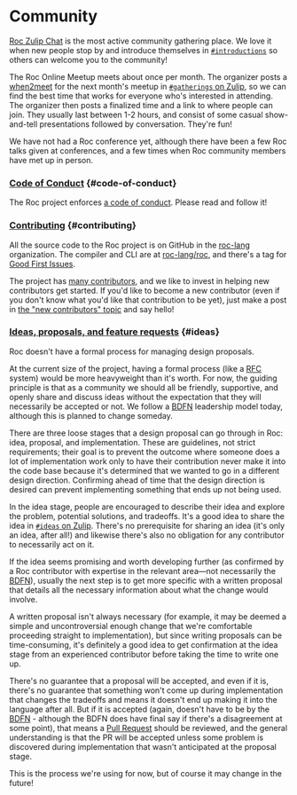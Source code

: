 # Community

[Roc Zulip Chat](https://roc.zulipchat.com/) is the most active community gathering place.
We love it when new people stop by and introduce themselves in [`#introductions`](https://roc.zulipchat.com/#narrow/stream/387892-introductions) so others can welcome you to the community!

The Roc Online Meetup meets about once per month. The organizer posts a [when2meet](https://when2meet.com) for the next month's meetup in [`#gatherings` on Zulip](https://roc.zulipchat.com/#narrow/stream/303057-gatherings), so we can find the best time that works for everyone
who's interested in attending. The organizer then posts a finalized time and a link to where people can join. They usually last between 1-2 hours, and consist of some casual show-and-tell presentations followed by conversation. They're fun!

We have not had a Roc conference yet, although there have been a few Roc talks given at conferences,
and a few times when Roc community members have met up in person.

### [Code of Conduct](#code-of-conduct) {#code-of-conduct}

The Roc project enforces [a code of conduct](https://github.com/roc-lang/roc/blob/main/code_of_conduct.md). Please read and follow it!

### [Contributing](#contributing) {#contributing}

All the source code to the Roc project is on GitHub in the [roc-lang](https://github.com/roc-lang) organization. The compiler and CLI are at [roc-lang/roc](https://github.com/roc-lang/roc), and there's a tag for [Good First Issues](https://github.com/roc-lang/roc/issues?q=is%3Aopen+is%3Aissue+label%3A%22good+first+issue%22).

The project has [many contributors](https://github.com/roc-lang/roc/graphs/contributors), and we like to invest in helping new contributors get started. If you'd like to become a new contributor (even if you don't know what you'd like that contribution to be yet), just make a post in [the "new contributors" topic](https://roc.zulipchat.com/#narrow/stream/316715-contributing/topic/new.20contributors) and say hello!

### [Ideas, proposals, and feature requests](#ideas) {#ideas}

Roc doesn't have a formal process for managing design proposals.

At the current size of the project, having a formal process (like a [RFC](https://en.wikipedia.org/wiki/Change_request) system) would be more heavyweight than it's worth. For now, the guiding principle is that as a community we should all be friendly, supportive, and openly share and discuss ideas without the expectation that they will necessarily be accepted or not. We follow a [BDFN](/bdfn) leadership model today, although this is planned to change someday.

There are three loose stages that a design proposal can go through in Roc: idea, proposal, and implementation. These are guidelines, not strict requirements; their goal is to prevent the outcome where someone does a lot of implementation work only to have their contribution never make it into the code base because it's determined that we wanted to go in a different design direction. Confirming ahead of time that the design direction is desired can prevent implementing something that ends up not being used.

In the idea stage, people are encouraged to describe their idea and explore the problem, potential solutions, and tradeoffs. It's a good idea to share the idea in [`#ideas` on Zulip](https://roc.zulipchat.com/#narrow/stream/304641-ideas). There's no prerequisite for sharing an idea (it's only an idea, after all!) and likewise there's also no obligation for any contributor to necessarily act on it.

If the idea seems promising and worth developing further (as confirmed by a Roc contributor with expertise in the relevant area—not necessarily the [BDFN](/bdfn)), usually the next step is to get more specific with a written proposal that details all the necessary information about what the change would involve.

A written proposal isn't always necessary (for example, it may be deemed a simple and uncontroversial enough change that we're comfortable proceeding straight to implementation), but since writing proposals can be time-consuming, it's definitely a good idea to get confirmation at the idea stage from an experienced contributor before taking the time to write one up.

There's no guarantee that a proposal will be accepted, and even if it is, there's no guarantee that something won't come up during implementation that changes the tradeoffs and means it doesn't end up making it into the language after all. But if it is accepted (again, doesn't have to be by the [BDFN](/bdfn) - although the BDFN does have final say if there's a disagreement at some point), that means a [Pull Request](https://docs.github.com/en/pull-requests/collaborating-with-pull-requests/proposing-changes-to-your-work-with-pull-requests/creating-a-pull-request) should be reviewed, and the general understanding is that the PR will be accepted unless some problem is discovered during implementation that wasn't anticipated at the proposal stage.

This is the process we're using for now, but of course it may change in the future!
